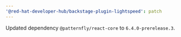 ```yaml
---
'@red-hat-developer-hub/backstage-plugin-lightspeed': patch
---
```


Updated dependency `@patternfly/react-core` to `6.4.0-prerelease.3`.
